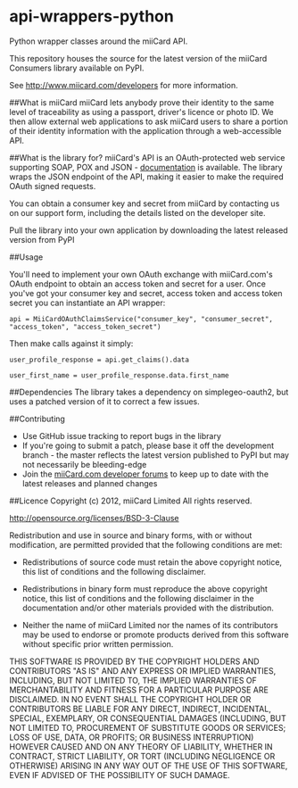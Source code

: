 api-wrappers-python
===================

Python wrapper classes around the miiCard API.

This repository houses the source for the latest version of the miiCard Consumers library available on PyPI.

See http://www.miicard.com/developers for more information.

##What is miiCard
miiCard lets anybody prove their identity to the same level of traceability as using a passport, driver's licence or photo ID. We then allow external web applications to ask miiCard users to share a portion of their identity information with the application through a web-accessible API.

##What is the library for?
miiCard's API is an OAuth-protected web service supporting SOAP, POX and JSON - [documentation](http://www.miicard.com/developers) is available. The library wraps the JSON endpoint of the API, making it easier to make the required OAuth signed requests. 

You can obtain a consumer key and secret from miiCard by contacting us on our support form, including the details listed on the developer site.

Pull the library into your own application by downloading the latest released version from PyPI

##Usage

You'll need to implement your own OAuth exchange with miiCard.com's OAuth endpoint to obtain an access token and secret for a user. Once you've got your consumer key and secret, access token and access token secret you can instantiate an API wrapper:

    api = MiiCardOAuthClaimsService("consumer_key", "consumer_secret", "access_token", "access_token_secret")

Then make calls against it simply:

    user_profile_response = api.get_claims().data
    
    user_first_name = user_profile_response.data.first_name

##Dependencies
The library takes a dependency on simplegeo-oauth2, but uses a patched version of it to correct a few issues.

##Contributing
* Use GitHub issue tracking to report bugs in the library
* If you're going to submit a patch, please base it off the development branch - the master reflects the latest version published to PyPI but may not necessarily be bleeding-edge
* Join the [miiCard.com developer forums](http://www.miicard.com/developers) to keep up to date with the latest releases and planned changes

##Licence
Copyright (c) 2012, miiCard Limited All rights reserved.

http://opensource.org/licenses/BSD-3-Clause

Redistribution and use in source and binary forms, with or without modification, are permitted provided that the following conditions are met:

- Redistributions of source code must retain the above copyright notice, this list of conditions and the following disclaimer.

- Redistributions in binary form must reproduce the above copyright notice, this list of conditions and the following disclaimer in the documentation and/or other materials provided with the distribution.

- Neither the name of miiCard Limited nor the names of its contributors may be used to endorse or promote products derived from this software without specific prior written permission.

THIS SOFTWARE IS PROVIDED BY THE COPYRIGHT HOLDERS AND CONTRIBUTORS "AS IS" AND ANY EXPRESS OR IMPLIED WARRANTIES, INCLUDING, BUT NOT LIMITED TO, THE IMPLIED WARRANTIES OF MERCHANTABILITY AND FITNESS FOR A PARTICULAR PURPOSE ARE DISCLAIMED. IN NO EVENT SHALL THE COPYRIGHT HOLDER OR CONTRIBUTORS BE LIABLE FOR ANY DIRECT, INDIRECT, INCIDENTAL, SPECIAL, EXEMPLARY, OR CONSEQUENTIAL DAMAGES (INCLUDING, BUT NOT LIMITED TO, PROCUREMENT OF SUBSTITUTE GOODS OR SERVICES; LOSS OF USE, DATA, OR PROFITS; OR BUSINESS INTERRUPTION) HOWEVER CAUSED AND ON ANY THEORY OF LIABILITY, WHETHER IN CONTRACT, STRICT LIABILITY, OR TORT (INCLUDING NEGLIGENCE OR OTHERWISE) ARISING IN ANY WAY OUT OF THE USE OF THIS SOFTWARE, EVEN IF ADVISED OF THE POSSIBILITY OF SUCH DAMAGE.